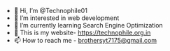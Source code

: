 - 👋 Hi, I’m @Technophile01
- 👀 I’m interested in web development
- 🌱 I’m currently learning Search Engine Optimization
- 💞️ This is my website- https://technophile.org.in
- 📫 How to reach me - brothersyt7175@gmail.com

<!---
Technophile01/Technophile01 is a ✨ special ✨ repository because its `README.md` (this file) appears on your GitHub profile.
You can click the Preview link to take a look at your changes.
--->
